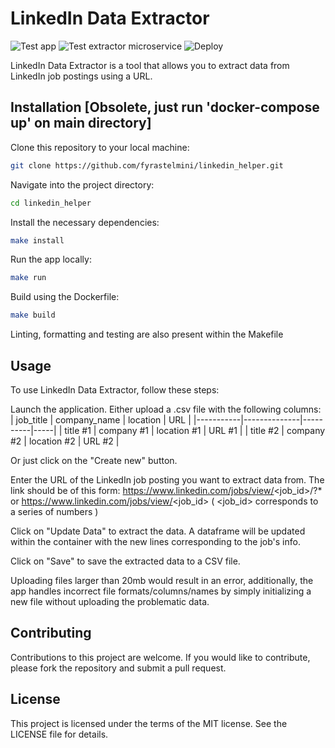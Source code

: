 # LinkedIn Data Extractor
![Test app](https://github.com/fyrastelmini/linkedin_helper/actions/workflows/app.yml/badge.svg)
![Test extractor microservice](https://github.com/fyrastelmini/linkedin_helper/actions/workflows/data_extractor.yml/badge.svg)
![Deploy](https://github.com/fyrastelmini/linkedin_helper/actions/workflows/docker-image.yml/badge.svg)

LinkedIn Data Extractor is a tool that allows you to extract data from LinkedIn job postings using a URL.

## Installation [Obsolete, just run 'docker-compose up' on main directory]

Clone this repository to your local machine:

```bash
git clone https://github.com/fyrastelmini/linkedin_helper.git
```


Navigate into the project directory:
```bash
cd linkedin_helper
```

Install the necessary dependencies:
```bash
make install
```

Run the app locally:
```bash
make run
```

Build using the Dockerfile:
```bash
make build
```

Linting, formatting and testing are also present within the Makefile

## Usage

To use LinkedIn Data Extractor, follow these steps:

Launch the application.
Either upload a .csv file with the following columns:
| job_title | company_name | location | URL |
|-----------|--------------|----------|-----|
| title #1  | company #1   | location #1 | URL #1 |
| title #2  | company #2   | location #2 | URL #2 |


Or just click on the "Create new" button.

Enter the URL of the LinkedIn job posting you want to extract data from. The link should be of this form:
https://www.linkedin.com/jobs/view/<job_id>/?* or https://www.linkedin.com/jobs/view/<job_id>
( <job_id> corresponds to a series of numbers )

Click on "Update Data" to extract the data. A dataframe will be updated within the container with the new lines corresponding to the job's info.

Click on "Save" to save the extracted data to a CSV file.

Uploading files larger than 20mb would result in an error, additionally, the app handles incorrect file formats/columns/names by simply initializing a new file without uploading the problematic data.

## Contributing
Contributions to this project are welcome. If you would like to contribute, please fork the repository and submit a pull request.

## License
This project is licensed under the terms of the MIT license. See the LICENSE file for details.
